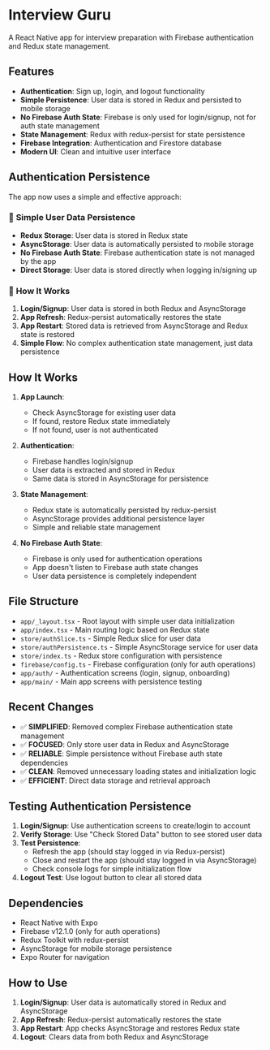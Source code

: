 # Interview Guru

A React Native app for interview preparation with Firebase authentication and Redux state management.

## Features

- **Authentication**: Sign up, login, and logout functionality
- **Simple Persistence**: User data is stored in Redux and persisted to mobile storage
- **No Firebase Auth State**: Firebase is only used for login/signup, not for auth state management
- **State Management**: Redux with redux-persist for state persistence
- **Firebase Integration**: Authentication and Firestore database
- **Modern UI**: Clean and intuitive user interface

## Authentication Persistence

The app now uses a simple and effective approach:

### 🔐 **Simple User Data Persistence**
- **Redux Storage**: User data is stored in Redux state
- **AsyncStorage**: User data is automatically persisted to mobile storage
- **No Firebase Auth State**: Firebase authentication state is not managed by the app
- **Direct Storage**: User data is stored directly when logging in/signing up

### 📱 **How It Works**
1. **Login/Signup**: User data is stored in both Redux and AsyncStorage
2. **App Refresh**: Redux-persist automatically restores the state
3. **App Restart**: Stored data is retrieved from AsyncStorage and Redux state is restored
4. **Simple Flow**: No complex authentication state management, just data persistence

## How It Works

1. **App Launch**: 
   - Check AsyncStorage for existing user data
   - If found, restore Redux state immediately
   - If not found, user is not authenticated

2. **Authentication**: 
   - Firebase handles login/signup
   - User data is extracted and stored in Redux
   - Same data is stored in AsyncStorage for persistence

3. **State Management**: 
   - Redux state is automatically persisted by redux-persist
   - AsyncStorage provides additional persistence layer
   - Simple and reliable state management

4. **No Firebase Auth State**: 
   - Firebase is only used for authentication operations
   - App doesn't listen to Firebase auth state changes
   - User data persistence is completely independent

## File Structure

- `app/_layout.tsx` - Root layout with simple user data initialization
- `app/index.tsx` - Main routing logic based on Redux state
- `store/authSlice.ts` - Simple Redux slice for user data
- `store/authPersistence.ts` - Simple AsyncStorage service for user data
- `store/index.ts` - Redux store configuration with persistence
- `firebase/config.ts` - Firebase configuration (only for auth operations)
- `app/auth/` - Authentication screens (login, signup, onboarding)
- `app/main/` - Main app screens with persistence testing

## Recent Changes

- ✅ **SIMPLIFIED**: Removed complex Firebase authentication state management
- ✅ **FOCUSED**: Only store user data in Redux and AsyncStorage
- ✅ **RELIABLE**: Simple persistence without Firebase auth state dependencies
- ✅ **CLEAN**: Removed unnecessary loading states and initialization logic
- ✅ **EFFICIENT**: Direct data storage and retrieval approach

## Testing Authentication Persistence

1. **Login/Signup**: Use authentication screens to create/login to account
2. **Verify Storage**: Use "Check Stored Data" button to see stored user data
3. **Test Persistence**: 
   - Refresh the app (should stay logged in via Redux-persist)
   - Close and restart the app (should stay logged in via AsyncStorage)
   - Check console logs for simple initialization flow
4. **Logout Test**: Use logout button to clear all stored data

## Dependencies

- React Native with Expo
- Firebase v12.1.0 (only for auth operations)
- Redux Toolkit with redux-persist
- AsyncStorage for mobile storage persistence
- Expo Router for navigation

## How to Use

1. **Login/Signup**: User data is automatically stored in Redux and AsyncStorage
2. **App Refresh**: Redux-persist automatically restores the state
3. **App Restart**: App checks AsyncStorage and restores Redux state
4. **Logout**: Clears data from both Redux and AsyncStorage

